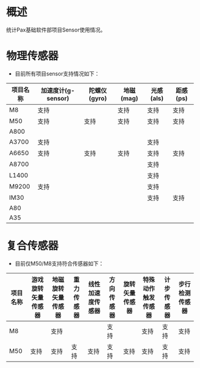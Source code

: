 # 概述

统计Pax基础软件部项目Sensor使用情况。

# 物理传感器

* 目前所有项目sensor支持情况如下：

| 项目名称 | 加速度计(g-sensor) | 陀螺仪(gyro) | 地磁(mag) | 光感(als) | 距感(ps) |
| -------- | ------------------ | ------------ | --------- | --------- | -------- |
| M8       | 支持               |              | 支持      | 支持      | 支持     |
| M50      | 支持               | 支持         | 支持      | 支持      | 支持     |
| A800     |                    |              |           |           |          |
| A3700    | 支持               |              |           | 支持      |          |
| A6650    | 支持               | 支持         | 支持      | 支持      | 支持     |
| A8700    |                    |              |           | 支持      |          |
| L1400    |                    |              |           | 支持      |          |
| M9200    | 支持               |              |           | 支持      |          |
| IM30     |                    |              |           | 支持      | 支持     |
| A80      |                    |              |           |           |          |
| A35      |                    |              |           |           |          |

# 复合传感器

* 目前仅M50/M8支持符合传感器如下：

| 项目名称 | 游戏旋转矢量传感器 | 地磁旋转矢量传感器 | 重力传感器 | 线性加速度传感器 | 方向传感器 | 旋转矢量传感器 | 特殊动作触发传感器 | 计步传感器 | 步行检测传感器 |
| -------- | ------------------ | ------------------ | ---------- | ---------------- | ---------- | -------------- | ------------------ | ---------- | -------------- |
| M8       |                    | 支持               |            |                  | 支持       |                | 支持               | 支持       | 支持           |
| M50      | 支持               | 支持               | 支持       | 支持             | 支持       | 支持           | 支持               | 支持       | 支持           |



